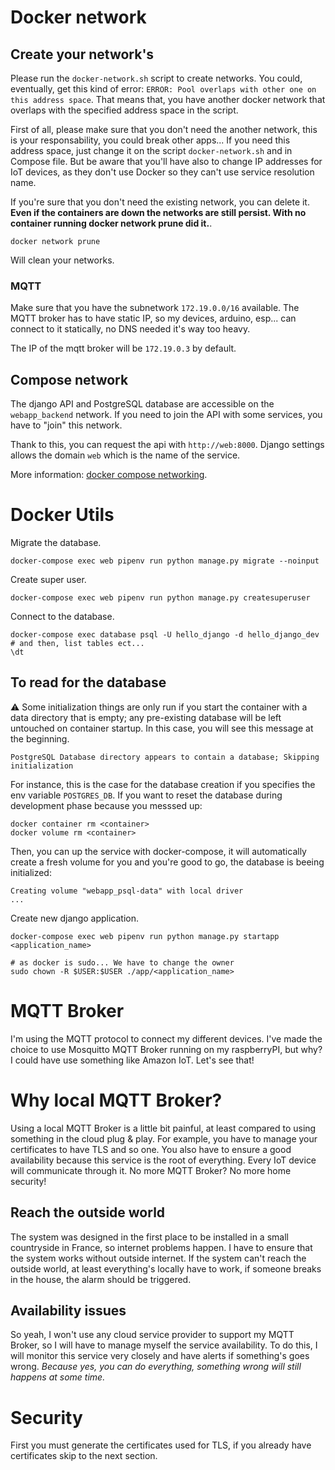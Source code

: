 # Docker network
## Create your network's
Please run the `docker-network.sh` script to create networks.
You could, eventually, get this kind of error: `ERROR: Pool overlaps with other one on this address space`. That means that, you have another docker network that overlaps with the specified address space in the script.

First of all, please make sure that you don't need the another network, this is your responsability, you could break other apps... If you need this address space, just change it on the script `docker-network.sh` and in Compose file. But be aware that you'll have also to change IP addresses for IoT devices, as they don't use Docker so they can't use service resolution name.

If you're sure that you don't need the existing network, you can delete it. **Even if the containers are down the networks are still persist. With no container running docker network prune did it.**.

```
docker network prune
```
Will clean your networks.

### MQTT
Make sure that you have the subnetwork `172.19.0.0/16` available. The MQTT broker has to have static IP, so my devices, arduino, esp... can connect to it statically, no DNS needed it's way too heavy.


The IP of the mqtt broker will be `172.19.0.3` by default.

## Compose network
The django API and PostgreSQL database are accessible on the `webapp_backend` network.
If you need to join the API with some services, you have to "join" this network.

Thank to this, you can request the api with `http://web:8000`. Django settings allows the domain `web` which is the name of the service.

More information: [docker compose networking](https://docs.docker.com/compose/networking/).

# Docker Utils

Migrate the database.
```
docker-compose exec web pipenv run python manage.py migrate --noinput
```

Create super user.
```
docker-compose exec web pipenv run python manage.py createsuperuser
```

Connect to the database.

```
docker-compose exec database psql -U hello_django -d hello_django_dev
# and then, list tables ect...
\dt
```

## To read for the database
:warning: Some initialization things are only run if you start the container with a data directory that is empty; any pre-existing database will be left untouched on container startup. In this case, you will see this message at the beginning.

```
PostgreSQL Database directory appears to contain a database; Skipping initialization
```
For instance, this is the case for the database creation if you specifies the env variable `POSTGRES_DB`.
If you want to reset the database during development phase because you messsed up:

```
docker container rm <container>
docker volume rm <container>
```
Then, you can up the service with docker-compose, it will automatically create a fresh volume for you and you're good to go, the database is beeing initialized:
```
Creating volume "webapp_psql-data" with local driver
...
```

Create new django application.
```
docker-compose exec web pipenv run python manage.py startapp <application_name>

# as docker is sudo... We have to change the owner
sudo chown -R $USER:$USER ./app/<application_name>
```

# MQTT Broker
I'm using the MQTT protocol to connect my different devices. I've made the choice to use Mosquitto MQTT Broker running on my raspberryPI,
but why? I could have use something like Amazon IoT. Let's see that!

# Why local MQTT Broker?
Using a local MQTT Broker is a little bit painful, at least compared to using something in the cloud plug & play. For example, you have to manage your certificates to have TLS and so one.
You also have to ensure a good availability because this service is the root of everything. Every IoT device will communicate through it.
No more MQTT Broker? No more home security!

## Reach the outside world
The system was designed in the first place to be installed in a small countryside in France, so internet problems happen. I have to ensure that the system works without outside internet.
If the system can't reach the outside world, at least everything's locally have to work, if someone breaks in the house, the alarm should be triggered.

## Availability issues
So yeah, I won't use any cloud service provider to support my MQTT Broker, so I will have to manage myself the service availability.
To do this, I will monitor this service very closely and have alerts if something's goes wrong.
*Because yes, you can do everything, something wrong will still happens at some time.*

# Security
First you must generate the certificates used for TLS, if you already have certificates skip to the next section.
